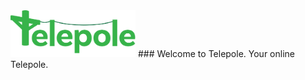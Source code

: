 
<img src="public/assets/full_logo.svg" alt="Telepole Main Logo" width="200"/>
### Welcome to Telepole. Your online Telepole.
